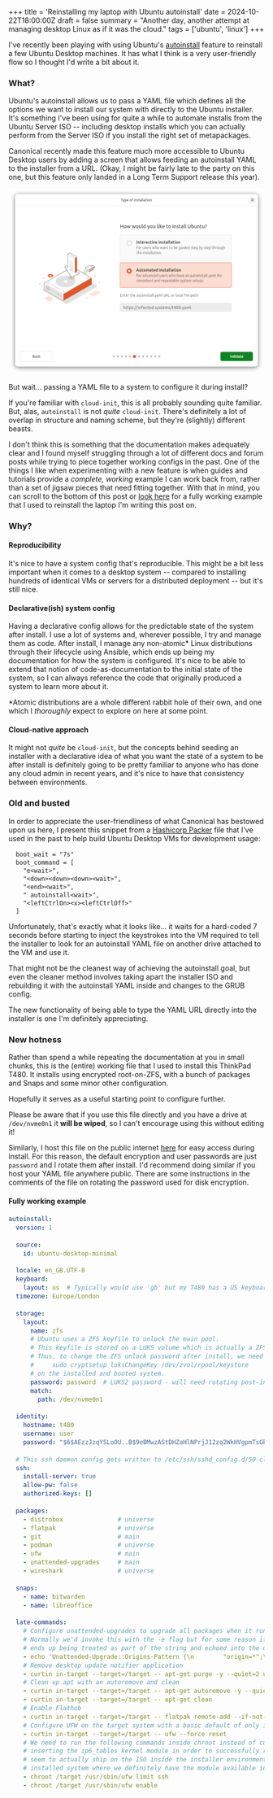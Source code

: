 +++
title = 'Reinstalling my laptop with Ubuntu autoinstall'
date = 2024-10-22T18:00:00Z
draft = false
summary = "Another day, another attempt at managing desktop Linux as if it was the cloud."
tags = ['ubuntu', 'linux']
+++

I've recently been playing with using Ubuntu's [autoinstall](https://canonical-subiquity.readthedocs-hosted.com/en/latest/intro-to-autoinstall.html) feature to reinstall a few Ubuntu Desktop machines. It has what I think is a very user-friendly flow so I thought I'd write a bit about it.

### What?
Ubuntu's autoinstall allows us to pass a YAML file which defines all the options we want to install our system with directly to the Ubuntu installer. It's something I've been using for quite a while to automate installs from the Ubuntu Server ISO -- including desktop installs which you can actually perform from the Server ISO if you install the right set of metapackages.

Canonical recently made this feature much more accessible to Ubuntu Desktop users by adding a screen that allows feeding an autoinstall YAML to the installer from a URL. (Okay, I might be fairly late to the party on this one, but this feature only landed in a Long Term Support release this year).

![Screenshot of autoinstall page in Ubuntu desktop installer, with an easy-to-use design which asks for a URL to our YAML file](autoinstall.png)

But wait... passing a YAML file to a system to configure it during install?

If you're familiar with `cloud-init`, this is all probably sounding quite familiar. But, alas, `autoinstall` is not _quite_ `cloud-init`. There's definitely a lot of overlap in structure and naming scheme, but they're (slightly) different beasts.

I don't think this is something that the documentation makes adequately clear and I found myself struggling through a lot of different docs and forum posts while trying to piece together working configs in the past. One of the things I like when experimenting with a new feature is when guides and tutorials provide a _complete, working_ example I can work back from, rather than a set of jigsaw pieces that need fitting together. With that in mind, you can scroll to the bottom of this post or [look here](/t480.yaml) for a fully working example that I used to reinstall the laptop I'm writing this post on.

### Why?
#### Reproducibility
It's nice to have a system config that's reproducible. This might be a bit less important when it comes to a desktop system -- compared to installing hundreds of identical VMs or servers for a distributed deployment -- but it's still nice.

#### Declarative(ish) system config
Having a declarative config allows for the predictable state of the system after install. I use a lot of systems and, wherever possible, I try and manage them as code. After install, I manage any non-atomic* Linux distributions through their lifecycle using Ansible, which ends up being my documentation for how the system is configured. It's nice to be able to extend that notion of code-as-documentation to the initial state of the system, so I can always reference the code that originally produced a system to learn more about it.

*Atomic distributions are a whole different rabbit hole of their own, and one which I _thoroughly_ expect to explore on here at some point.

#### Cloud-native approach
It might not _quite_ be `cloud-init`, but the concepts behind seeding an installer with a declarative idea of what you want the state of a system to be after install is definitely going to be pretty familiar to anyone who has done any cloud admin in recent years, and it's nice to have that consistency between environments.

### Old and busted
In order to appreciate the user-friendliness of what Canonical has bestowed upon us here, I present this snippet from a [Hashicorp Packer](https://www.packer.io/) file that I've used in the past to help build Ubuntu Desktop VMs for development usage:

```hcl
  boot_wait = "7s"
  boot_command = [
    "e<wait>",
    "<down><down><down><wait>",
    "<end><wait>",
    " autoinstall<wait>",
    "<leftCtrlOn><x><leftCtrlOff>"
  ]
```

Unfortunately, that's exactly what it looks like... it waits for a hard-coded 7 seconds before starting to inject the keystrokes into the VM required to tell the installer to look for an autoinstall YAML file on another drive attached to the VM and use it.

That might not be the cleanest way of achieving the autoinstall goal, but even the cleaner method involves taking apart the installer ISO and rebuilding it with the autoinstall YAML inside and changes to the GRUB config.

The new functionality of being able to type the YAML URL directly into the installer is one I'm definitely appreciating.

### New hotness
Rather than spend a while repeating the documentation at you in small chunks, this is the (entire) working file that I used to install this ThinkPad T480. It installs using encrypted root-on-ZFS, with a bunch of packages and Snaps and some minor other configuration.

Hopefully it serves as a useful starting point to configure further.

Please be aware that if you use this file directly and you have a drive at `/dev/nvme0n1` it **will be wiped**, so I can't encourage using this without editing it!

Similarly, I host this file on the public internet [here](/t480.yaml) for easy access during install. For this reason, the default encryption and user passwords are just `password` and I rotate them after install. I'd recommend doing similar if you host your YAML file anywhere public. There are some instructions in the comments of the file on rotating the password used for disk encryption.

#### Fully working example
```yaml
autoinstall:
  version: 1

  source:
    id: ubuntu-desktop-minimal

  locale: en_GB.UTF-8
  keyboard:
    layout: us  # Typically would use 'gb' but my T480 has a US keyboard
  timezone: Europe/London

  storage:
    layout:
      name: zfs
      # Ubuntu uses a ZFS keyfile to unlock the main pool.
      # This keyfile is stored on a LUKS volume which is actually a ZFS ZVOL that's kept at `rpool/keystore`.
      # Thus, to change the ZFS unlock password after install, we need to use:
      #     sudo cryptsetup luksChangeKey /dev/zvol/rpool/keystore
      # on the installed and booted system.
      password: password  # LUKS2 password - will need rotating post-install
      match:
        path: /dev/nvme0n1

  identity:
    hostname: t480
    username: user
    password: "$6$AEzzJzqYSLoOU..B$9eBMwzAStDHZaHlNPrjJ12zq2WkHVgpmTsGbuxEdQzCOKKTN1wXKzrBLjazOavFb6u19jWALrCyEqBW9rzTNA0"  # 'password'

  # This ssh daemon config gets written to /etc/ssh/sshd_config.d/50-cloud-init.conf on the installed system
  ssh:
    install-server: true
    allow-pw: false
    authorized-keys: []

  packages:
    - distrobox               # universe
    - flatpak                 # universe
    - git                     # main
    - podman                  # universe
    - ufw                     # main
    - unattended-upgrades     # main
    - wireshark               # universe

  snaps:
    - name: bitwarden
    - name: libreoffice

  late-commands:
    # Configure unattended-upgrades to upgrade all packages when it runs (not just security updates)
    # Normally we'd invoke this with the -e flag but for some reason if we do that then the -e flag
    # ends up being treated as part of the string and echoed into the destination file
    - echo 'Unattended-Upgrade::Origins-Pattern {\n        "origin=*";\n};\n\nUnattended-Upgrade::Package-Blacklist {\n};' | /usr/bin/tee /target/etc/apt/apt.conf.d/50unattended-upgrades
    # Remove desktop update notifier application
    - curtin in-target --target=/target -- apt-get purge -y --quiet=2 update-notifier update-notifier-common
    # Clean up apt with an autoremove and clean
    - curtin in-target --target=/target -- apt-get autoremove -y --quiet=2 --purge
    - curtin in-target --target=/target -- apt-get clean
    # Enable Flathub
    - curtin in-target --target=/target -- flatpak remote-add --if-not-exists flathub https://dl.flathub.org/repo/flathub.flatpakrepo
    # Configure UFW on the target system with a basic default of only ingress SSH being allowed
    - curtin in-target --target=/target -- ufw --force reset
    # We need to run the following commands inside chroot instead of curtin because they depend on
    # inserting the ip6_tables kernel module in order to successfully run and that module doesn't
    # seem to actually ship on the ISO inside the installer environment. So we chroot into our
    # installed system where we definitely have the module available in order to run these commands.
    - chroot /target /usr/sbin/ufw limit ssh
    - chroot /target /usr/sbin/ufw enable
```
